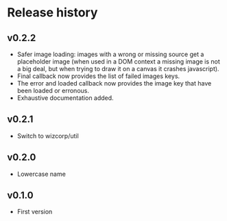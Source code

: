 # Release history

## v0.2.2

- Safer image loading: images with a wrong or missing source get a placeholder image (when used
  in a DOM context a missing image is not a big deal, but when trying to draw it on a canvas it crashes javascript).
- Final callback now provides the list of failed images keys.
- The error and loaded callback now provides the image key that have been loaded or erronous.
- Exhaustive documentation added.

## v0.2.1

- Switch to wizcorp/util

## v0.2.0

- Lowercase name

## v0.1.0

- First version